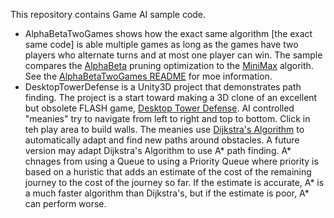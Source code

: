This repository contains Game AI sample code.

- AlphaBetaTwoGames shows how the exact same algorithm [the exact same code] is able multiple games as long as the games have two players who alternate turns and at most one player can win. The sample compares the [AlphaBeta](https://en.wikipedia.org/wiki/Alpha–beta_pruning) pruning optimization to the [MiniMax](https://en.wikipedia.org/wiki/Minimax#Minimax_algorithm_with_alternate_moves) algorith. See the [AlphaBetaTwoGames README](./AlphaBetaTwoGames/readme.md) for moe information.
- DesktopTowerDefense is a Unity3D project that demonstrates path finding. The project is a start toward making a 3D clone of an excellent but obsolete FLASH game, [Desktop Tower Defense](https://youtu.be/LlxoU09KLqw?t=12). AI controlled "meanies" try to navigate from left to right and top to bottom. Click in teh play area to build walls. The meanies use [Dijkstra's Algorithm](https://en.wikipedia.org/wiki/Dijkstra%27s_algorithm) to automatically adapt and find new paths around obstacles. A future version may adapt Dijkstra's Algorithm to use A* path finding. A* chnages from using a Queue to using a Priority Queue where priority is based on a huristic that adds an estimate of the cost of the remaining journey to the cost of the journey so far. If the estimate is accurate, A* is a much faster algorithm than Dijkstra's, but if the estimate is poor, A* can perform worse.
